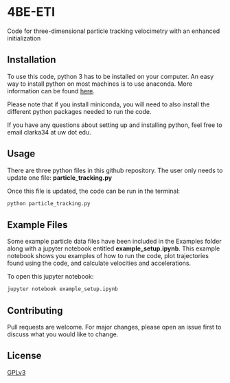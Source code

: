 # 4BE-ETI

Code for three-dimensional particle tracking velocimetry with an enhanced initialization

## Installation

To use this code, python 3 has to be installed on your computer. An easy way to install python on most machines is to use anaconda. More information can be found [here](https://docs.conda.io/projects/conda/en/latest/user-guide/getting-started.html).

Please note that if you install miniconda, you will need to also install the different python packages needed to run the code. 

If you have any questions about setting up and installing python, feel free to email clarka34 at uw dot edu.

## Usage
There are three python files in this github repository. The user only needs to update one file: **particle_tracking.py**

Once this file is updated, the code can be run in the terminal:
```python
python particle_tracking.py
```

## Example Files
Some example particle data files have been included in the Examples folder along with a jupyter notebook entitled **example_setup.ipynb**. This example notebook shows you examples of how to run the code, plot trajectories found using the code, and calculate velocities and accelerations.

To open this jupyter notebook:
```python
jupyter notebook example_setup.ipynb
```

## Contributing
Pull requests are welcome. For major changes, please open an issue first to discuss what you would like to change.


## License
[GPLv3](https://www.gnu.org/licenses/gpl-3.0.en.html)
